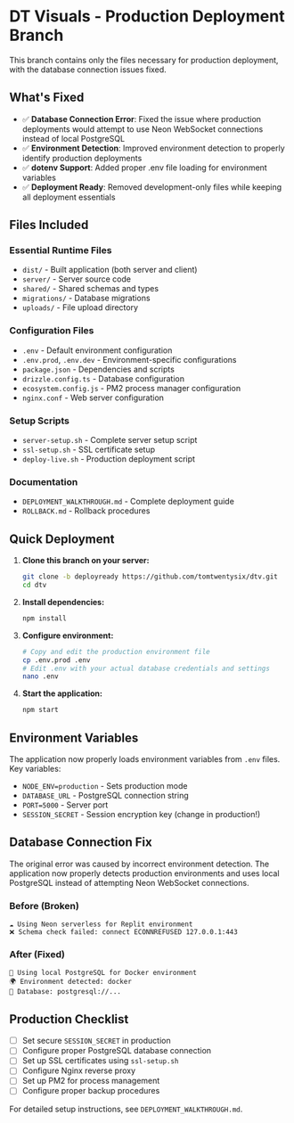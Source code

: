 # DT Visuals - Production Deployment Branch

This branch contains only the files necessary for production deployment, with the database connection issues fixed.

## What's Fixed

- ✅ **Database Connection Error**: Fixed the issue where production deployments would attempt to use Neon WebSocket connections instead of local PostgreSQL
- ✅ **Environment Detection**: Improved environment detection to properly identify production deployments
- ✅ **dotenv Support**: Added proper .env file loading for environment variables
- ✅ **Deployment Ready**: Removed development-only files while keeping all deployment essentials

## Files Included

### Essential Runtime Files
- `dist/` - Built application (both server and client)
- `server/` - Server source code
- `shared/` - Shared schemas and types
- `migrations/` - Database migrations
- `uploads/` - File upload directory

### Configuration Files
- `.env` - Default environment configuration
- `.env.prod`, `.env.dev` - Environment-specific configurations
- `package.json` - Dependencies and scripts
- `drizzle.config.ts` - Database configuration
- `ecosystem.config.js` - PM2 process manager configuration
- `nginx.conf` - Web server configuration

### Setup Scripts
- `server-setup.sh` - Complete server setup script
- `ssl-setup.sh` - SSL certificate setup
- `deploy-live.sh` - Production deployment script

### Documentation
- `DEPLOYMENT_WALKTHROUGH.md` - Complete deployment guide
- `ROLLBACK.md` - Rollback procedures

## Quick Deployment

1. **Clone this branch on your server:**
   ```bash
   git clone -b deployready https://github.com/tomtwentysix/dtv.git
   cd dtv
   ```

2. **Install dependencies:**
   ```bash
   npm install
   ```

3. **Configure environment:**
   ```bash
   # Copy and edit the production environment file
   cp .env.prod .env
   # Edit .env with your actual database credentials and settings
   nano .env
   ```

4. **Start the application:**
   ```bash
   npm start
   ```

## Environment Variables

The application now properly loads environment variables from `.env` files. Key variables:

- `NODE_ENV=production` - Sets production mode
- `DATABASE_URL` - PostgreSQL connection string
- `PORT=5000` - Server port
- `SESSION_SECRET` - Session encryption key (change in production!)

## Database Connection Fix

The original error was caused by incorrect environment detection. The application now properly detects production environments and uses local PostgreSQL instead of attempting Neon WebSocket connections.

### Before (Broken)
```
☁️ Using Neon serverless for Replit environment
❌ Schema check failed: connect ECONNREFUSED 127.0.0.1:443
```

### After (Fixed)
```
🐳 Using local PostgreSQL for Docker environment
🌍 Environment detected: docker
💾 Database: postgresql://...
```

## Production Checklist

- [ ] Set secure `SESSION_SECRET` in production
- [ ] Configure proper PostgreSQL database connection
- [ ] Set up SSL certificates using `ssl-setup.sh`
- [ ] Configure Nginx reverse proxy
- [ ] Set up PM2 for process management
- [ ] Configure proper backup procedures

For detailed setup instructions, see `DEPLOYMENT_WALKTHROUGH.md`.